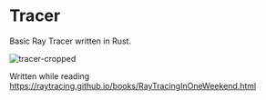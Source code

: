 # Tracer
Basic Ray Tracer written in Rust.

![tracer-cropped](https://github.com/FrederikBolding/tracer/assets/1561200/d29f6f1f-1f64-42f9-b90a-a37f20a92e92)

Written while reading https://raytracing.github.io/books/RayTracingInOneWeekend.html
